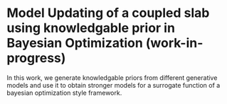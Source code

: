 # Model Updating of a coupled slab using knowledgable prior in Bayesian Optimization (work-in-progress)
In this work, we generate knowledgable priors from different generative models and use it to obtain stronger models for a surrogate function of a bayesian optimization style framework.  
